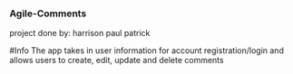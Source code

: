 ### Agile-Comments 
project done by:
harrison
paul
patrick

#Info
The app takes in user information for account registration/login and allows users
to create, edit, update and delete comments
